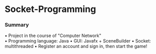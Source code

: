 # Socket-Programming
### Summary  
• Project in the course of "Computer Network"  
• Programming language: Java
• GUI: Javafx + SceneBuilder 
• Socket: multithreaded
• Register an account and sign in, then start the game!
